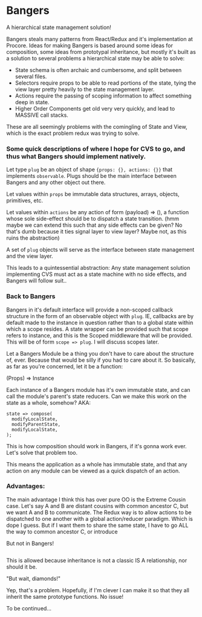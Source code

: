 # Bangers
A hierarchical state management solution!

Bangers steals many patterns from React/Redux and it's implementation at Procore. Ideas for making Bangers is based around some ideas for composition, some ideas from prototypal inheritance, but mostly it's built as a solution to several problems a hierarchical state may be able to solve:

 - State schema is often archaic and cumbersome, and split between several files.
 - Selectors require props to be able to read portions of the state, tying the view layer pretty heavily to the state management layer.
 - Actions require the passing of scoping information to affect something deep in state.
 - Higher Order Components get old very very quickly, and lead to MASSIVE call stacks.
 
These are all seemingly problems with the comingling of State and View, which is the exact problem redux was trying to solve.
 
### Some quick descriptions of where I hope for CVS to go, and thus what Bangers should implement natively.

Let type `plug` be an object of shape `{props: {}, actions: {}}` that implements `observable`. Plugs should be the main interface between Bangers and any other object out there.

Let values within `props` be immutable data structures, arrays, objects, primitives, etc.

Let values within `actions` be any action of form (payload) => (), a function whose sole side-effect should be to dispatch a state transition. (hmm maybe we can extend this such that any side effects can be given? No that's dumb because it ties signal layer to view layer? Maybe not, as this ruins the abstraction)

A set of `plug` objects will serve as the interface between state management and the view layer. 

This leads to a quintessential abstraction: Any state management solution implementing CVS must act as a state machine with no side effects, and Bangers will follow suit..

### Back to Bangers

Bangers in it's default interface will provide a non-scoped callback structure in the form of an observable object with `plug`. IE, callbacks are by default made to the instance in question rather than to a global state within which a scope resides. A state wrapper can be provided such that scope refers to instance, and this is the Scoped middleware that will be provided. This will be of form `scope => plug`. I will discuss scopes later.

Let a Bangers Module be a thing you don't have to care about the structure of, ever. Because that would be silly if you had to care about it. So basically, as far as you're concerned, let it be a function:

(Props) => Instance

Each instance of a Bangers module has it's own immutable state, and can call the module's parent's state reducers. Can we make this work on the state as a whole, somehow? AKA:
```
state => compose(
  modifyLocalState,
  modifyParentState,
  modifyLocalState,
);
```
This is how composition should work in Bangers, if it's gonna work ever. Let's solve that problem too.

This means the application as a whole has immutable state, and that any action on any module can be viewed as a quick dispatch of an action.

### Advantages:
The main advantage I think this has over pure OO is the Extreme Cousin case.
Let's say A and B are distant cousins with common ancestor C, but we want A and B to communicate. The Redux way is to allow actions to be dispatched to one another with a global action/reducer paradigm. Which is dope I guess. But if I want them to  share the same state, I have to go ALL the way to common ancestor C, or introduce 

But not in Bangers!

```

```

This is allowed because inheritance is not a classic IS A relationship, nor should it be. 

"But wait, diamonds!"

Yep, that's a problem. Hopefully, if I'm clever I can make it so that they all inherit the same prototype functions. No issue!

To be continued...
